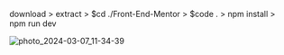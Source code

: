 download > extract > $cd ./Front-End-Mentor > $code . > npm install > npm run dev

![photo_2024-03-07_11-34-39](https://github.com/LuckxSz/front-end-challenge/assets/135531180/c5876d81-07a1-4bcc-b4da-fc8fe22a6f04)
